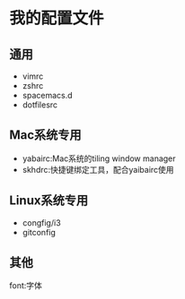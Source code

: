 # 我的配置文件

## 通用
- vimrc
- zshrc
- spacemacs.d
- dotfilesrc

## Mac系统专用
- yabairc:Mac系统的tiling window manager
- skhdrc:快捷键绑定工具，配合yaibairc使用

## Linux系统专用
- congfig/i3
- gitconfig

## 其他
font:字体


